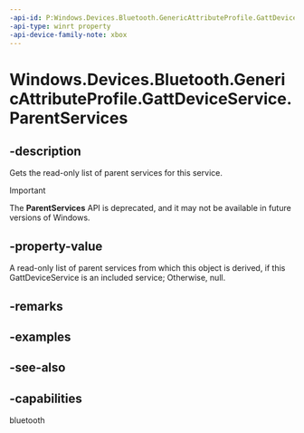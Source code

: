 ```yaml
---
-api-id: P:Windows.Devices.Bluetooth.GenericAttributeProfile.GattDeviceService.ParentServices
-api-type: winrt property
-api-device-family-note: xbox
---
```


<!-- Property syntax
public Windows.Foundation.Collections.IVectorView<Windows.Devices.Bluetooth.GenericAttributeProfile.GattDeviceService> ParentServices { get; }
-->

# Windows.Devices.Bluetooth.GenericAttributeProfile.GattDeviceService.ParentServices

## -description

Gets the read-only list of parent services for this service.

> [!IMPORTANT]
> The **ParentServices** API is deprecated, and it may not be available in future versions of Windows.

## -property-value
A read-only list of parent services from which this object is derived, if this GattDeviceService is an included service; Otherwise, null.

## -remarks

## -examples

## -see-also

## -capabilities
bluetooth
